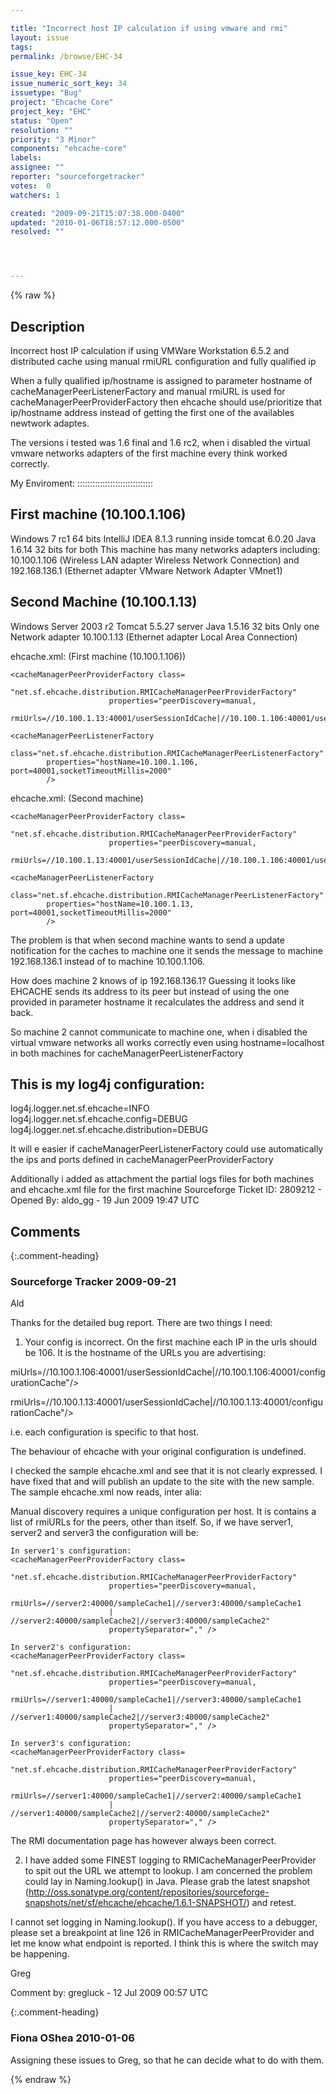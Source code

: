 ```yaml
---

title: "Incorrect host IP calculation if using vmware and rmi"
layout: issue
tags: 
permalink: /browse/EHC-34

issue_key: EHC-34
issue_numeric_sort_key: 34
issuetype: "Bug"
project: "Ehcache Core"
project_key: "EHC"
status: "Open"
resolution: ""
priority: "3 Minor"
components: "ehcache-core"
labels: 
assignee: ""
reporter: "sourceforgetracker"
votes:  0
watchers: 1

created: "2009-09-21T15:07:38.000-0400"
updated: "2010-01-06T18:57:12.000-0500"
resolved: ""




---
```


{% raw %}

## Description

<div markdown="1" class="description">

Incorrect host IP calculation if using VMWare Workstation 6.5.2 and distributed cache using manual rmiURL configuration and fully qualified ip

When a fully qualified  ip/hostname is assigned to parameter hostname of cacheManagerPeerListenerFactory and manual rmiURL is used for cacheManagerPeerProviderFactory
then ehcache should use/prioritize  that ip/hostname address instead of getting the first one of the availables newtwork adaptes.

The versions i tested was 1.6 final and 1.6 rc2, when i disabled the virtual vmware networks adapters of the first machine every think worked correctly.

My Enviroment:
::::::::::::::::::::::::::::::

First machine (10.100.1.106)
--------------------------------------
Windows 7 rc1 64 bits
IntelliJ IDEA 8.1.3 running inside tomcat 6.0.20
Java 1.6.14 32 bits for both
This machine has many networks adapters including:  10.100.1.106  (Wireless LAN adapter Wireless Network Connection) and 192.168.136.1  (Ethernet adapter VMware Network Adapter VMnet1)

Second Machine (10.100.1.13)
-----------------------------------------
Windows Server 2003 r2
Tomcat 5.5.27 server
Java 1.5.16 32 bits
Only one Network adapter 10.100.1.13  (Ethernet adapter Local Area Connection)

ehcache.xml: (First machine (10.100.1.106))

    <cacheManagerPeerProviderFactory class=
                          "net.sf.ehcache.distribution.RMICacheManagerPeerProviderFactory"
                          properties="peerDiscovery=manual,
                          rmiUrls=//10.100.1.13:40001/userSessionIdCache|//10.100.1.106:40001/userSessionIdCache|//10.100.1.13:40001/configurationCache|//10.100.1.106:40001/configurationCache"/>

    <cacheManagerPeerListenerFactory
            class="net.sf.ehcache.distribution.RMICacheManagerPeerListenerFactory"
            properties="hostName=10.100.1.106, port=40001,socketTimeoutMillis=2000"
            />

ehcache.xml: (Second machine)

    <cacheManagerPeerProviderFactory class=
                          "net.sf.ehcache.distribution.RMICacheManagerPeerProviderFactory"
                          properties="peerDiscovery=manual,
                          rmiUrls=//10.100.1.13:40001/userSessionIdCache|//10.100.1.106:40001/userSessionIdCache|//10.100.1.13:40001/configurationCache|//10.100.1.106:40001/configurationCache"/>

    <cacheManagerPeerListenerFactory
            class="net.sf.ehcache.distribution.RMICacheManagerPeerListenerFactory"
            properties="hostName=10.100.1.13, port=40001,socketTimeoutMillis=2000"
            />

The problem is that when second machine wants to send a update notification for the caches to machine one
it sends the message to machine  192.168.136.1 instead of to machine 10.100.1.106.

How does machine 2 knows of ip 192.168.136.1?  Guessing it looks like EHCACHE sends its address to its peer 
but instead of using the one provided in parameter hostname it recalculates the address and send it back.

So machine 2 cannot communicate to machine one, when i disabled the virtual vmware networks all works correctly even using hostname=localhost in both machines for cacheManagerPeerListenerFactory

This is my log4j configuration:
---------------------------------------

log4j.logger.net.sf.ehcache=INFO
log4j.logger.net.sf.ehcache.config=DEBUG
log4j.logger.net.sf.ehcache.distribution=DEBUG

It will e easier if cacheManagerPeerListenerFactory could use automatically the ips and ports defined in cacheManagerPeerProviderFactory 

Additionally  i added as attachment the partial logs files for both machines and  ehcache.xml file for the first machine
Sourceforge Ticket ID: 2809212 - Opened By: aldo\_gg - 19 Jun 2009 19:47 UTC

</div>

## Comments


{:.comment-heading}
### **Sourceforge Tracker** <span class="date">2009-09-21</span>

<div markdown="1" class="comment">

Ald

Thanks for the detailed bug report. There are two things I need:

1) Your config is incorrect. On the first machine each IP in the urls should be 106. It is the hostname of the URLs you are advertising:

miUrls=//10.100.1.106:40001/userSessionIdCache|//10.100.1.106:40001/configurationCache"/>

rmiUrls=//10.100.1.13:40001/userSessionIdCache|//10.100.1.13:40001/configurationCache"/> 

i.e. each configuration is specific to that host.

The behaviour of ehcache with your original configuration is undefined.


I checked the sample ehcache.xml and see that it is not clearly expressed. I have fixed that and will publish an update to the site with the new sample. The sample ehcache.xml now reads, inter alia:

Manual discovery requires a unique configuration per host. It is contains a list of rmiURLs for the peers, other than itself. So, if we have server1, server2 and server3 the configuration will be:

    In server1's configuration:
    <cacheManagerPeerProviderFactory class=
                          "net.sf.ehcache.distribution.RMICacheManagerPeerProviderFactory"
                          properties="peerDiscovery=manual,
                          rmiUrls=//server2:40000/sampleCache1|//server3:40000/sampleCache1
                          | //server2:40000/sampleCache2|//server3:40000/sampleCache2"
                          propertySeparator="," />
                          
    In server2's configuration:
    <cacheManagerPeerProviderFactory class=
                          "net.sf.ehcache.distribution.RMICacheManagerPeerProviderFactory"
                          properties="peerDiscovery=manual,
                          rmiUrls=//server1:40000/sampleCache1|//server3:40000/sampleCache1
                          | //server1:40000/sampleCache2|//server3:40000/sampleCache2"
                          propertySeparator="," />
                          
    In server3's configuration:
    <cacheManagerPeerProviderFactory class=
                          "net.sf.ehcache.distribution.RMICacheManagerPeerProviderFactory"
                          properties="peerDiscovery=manual,
                          rmiUrls=//server1:40000/sampleCache1|//server2:40000/sampleCache1
                          | //server1:40000/sampleCache2|//server2:40000/sampleCache2"
                          propertySeparator="," />

The RMI documentation page has however always been correct.

2) I have added some FINEST logging to RMICacheManagerPeerProvider to spit out the URL we attempt to lookup. I am concerned the problem could lay in Naming.lookup() in Java. Please grab the latest snapshot (http://oss.sonatype.org/content/repositories/sourceforge-snapshots/net/sf/ehcache/ehcache/1.6.1-SNAPSHOT/) and retest. 

I cannot set logging in Naming.lookup(). If you have access to a debugger, please set a breakpoint at line 126 in RMICacheManagerPeerProvider and let me know what endpoint is reported. I think this is where the switch may be happening.

Greg

Comment by: gregluck - 12 Jul 2009 00:57 UTC

</div>


{:.comment-heading}
### **Fiona OShea** <span class="date">2010-01-06</span>

<div markdown="1" class="comment">

Assigning these issues to Greg, so that he can decide what to do with them.

</div>



{% endraw %}

